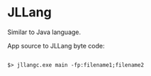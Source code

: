 # JLLang
Similar to Java language.


App source to JLLang byte code:
```

$> jllangc.exe main -fp:filename1;filename2
```
